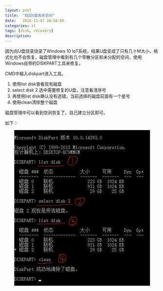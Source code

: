 ```yaml
---
layout: post
title:  "找回U盘丢失空间"
date:   2016-12-07 20:50:00
categories: it
tags: [disk, recovery]
description: 
---
```


<!--more-->

因为向U盘烧录烧录了Windows 10 IoT系统，结果U盘变成了只有几十M大小，格式化也不会恢复，磁盘管理中看到有几个零散分区和未分配的空间，使用Windows自带的DISKPART工具来修复。

CMD中输入diskpart进入工具。

1. 使用list disk查看现有磁盘
2. select disk 2 选中需要修复的U盘，注意看清序号
3. 再使用list disk确认没有选错，当前选择的磁盘前面有一个星号
4. 使用clean清除整个磁盘

磁盘管理中可以看到空间恢复了，自己建立分区即可。

如下：

<div style="text-align: center;">
<img class="onerow-imgfix" src="/r/diskpart.png" border="0" alt="diskpart"/>
</div>

